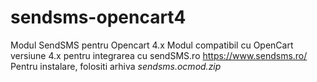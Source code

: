 # sendsms-opencart4
Modul SendSMS pentru Opencart 4.x
Modul compatibil cu OpenCart versiune 4.x pentru integrarea cu sendSMS.ro https://www.sendsms.ro/
Pentru instalare, folositi arhiva *sendsms.ocmod.zip*
